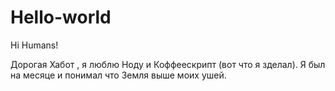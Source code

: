 # Hello-world

Hi Humans!

Дорогая Хабот , я люблю Ноду и Коффеескрипт (вот что я зделал).
Я был на месяце  и понимал что 
Земля выше моих ушей.
